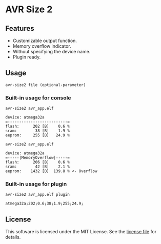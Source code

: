 # AVR Size 2

## Features
* Customizable output function.
* Memory overflow indicator.
* Without specifying the device name.
* Plugin ready.

## Usage
```
avr-size2 file (optional-parameter)
```

### Built-in usage for console
```
avr-size2 avr_app.elf

device: atmega32a
=--------------------------=
flash:      202 [B]    0.6 %
sram:        38 [B]    1.9 %
eeprom:     255 [B]   24.9 %
```

```
avr-size2 avr_app.elf

device: atmega32a
=-----|MemoryOverflow|-----=
flash:      206 [B]    0.6 %
sram:        42 [B]    2.1 %
eeprom:    1432 [B]  139.8 % <- Overflow
```

### Built-in usage for plugin
```
avr-size2 avr_app.elf plugin

atmega32a;202;0.6;38;1.9;255;24.9;
```

## License
This software is licensed under the MIT License. See the [license file](license.txt) for details.
